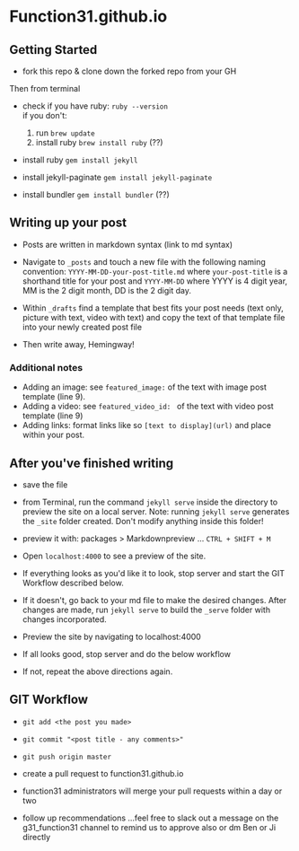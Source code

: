 # Function31.github.io
## Getting Started
* fork this repo & clone down the forked repo from your GH

Then from terminal

* check if you have ruby: `ruby --version`  
  if you don't:
    1. run `brew update`
    2. install ruby `brew install ruby` (??)

* install ruby `gem install jekyll`
* install jekyll-paginate `gem install jekyll-paginate`
* install bundler `gem install bundler`  (??)

## Writing up your post
* Posts are written in markdown syntax (link to md syntax)
* Navigate to `_posts` and touch a new file with the following naming convention: `YYYY-MM-DD-your-post-title.md` where `your-post-title` is a shorthand title for your post and `YYYY-MM-DD` where YYYY is 4 digit year, MM is the 2 digit month, DD is the 2 digit day.

* Within `_drafts` find a template that best fits your post needs (text only, picture with text, video with text) and copy the text of that template file into your newly created post file

* Then write away, Hemingway!

### Additional notes
- Adding an image: see `featured_image:` of the text with image post template (line 9).
- Adding a video: see `featured_video_id: ` of the text with video post template (line 9)
- Adding links: format links like so `[text to display](url)` and place within your post.


## After you've finished writing

* save the file
* from Terminal, run the command `jekyll serve` inside the directory to preview the site on a local server.
Note: running `jekyll serve` generates the `_site` folder created. Don't modify anything inside this folder!
* preview it with: packages > Markdownpreview ... `CTRL + SHIFT + M`
* Open `localhost:4000` to see a preview of the site.

* If everything looks as you'd like it to look, stop server and start the GIT Workflow described  below.
* If it doesn't, go back to your md file to make the desired changes. After changes are made, run `jekyll serve` to build the `_serve` folder with changes incorporated.
* Preview the site by navigating to localhost:4000
* If all looks good, stop server and do the below workflow
* If not, repeat the above directions again.

## GIT Workflow
* `git add <the post you made>`
* `git commit "<post title - any comments>"`
* `git push origin master`
* create a pull request to function31.github.io

* function31 administrators will merge your pull requests within a day or two
* follow up recommendations
...feel free to slack out a message on the g31_function31 channel to remind us to approve also or dm Ben or Ji directly
